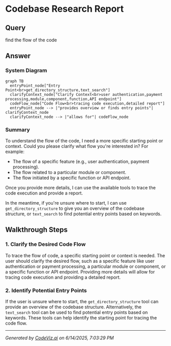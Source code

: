 # Codebase Research Report

## Query
find the flow of the code

## Answer
### System Diagram

```mermaid
graph TB
  entryPoint_node["Entry Point<br>get_directory_structure,text_search"]
  clarifyContext_node["Clarify Context<br>user authentication,payment processing,module,component,function,API endpoint"]
  codeFlow_node["Code Flow<br>tracing code execution,detailed report"]
  entryPoint_node --> |"provides overview or finds entry points"| clarifyContext_node
  clarifyContext_node --> |"allows for"| codeFlow_node
```

### Summary
To understand the flow of the code, I need a more specific starting point or context. Could you please clarify what flow you're interested in? For example:

*   The flow of a specific feature (e.g., user authentication, payment processing).
*   The flow related to a particular module or component.
*   The flow initiated by a specific function or API endpoint.

Once you provide more details, I can use the available tools to trace the code execution and provide a report.

In the meantime, if you're unsure where to start, I can use `get_directory_structure` to give you an overview of the codebase structure, or `text_search` to find potential entry points based on keywords.

## Walkthrough Steps

### 1. Clarify the Desired Code Flow
To trace the flow of code, a specific starting point or context is needed. The user should clarify the desired flow, such as a specific feature like user authentication or payment processing, a particular module or component, or a specific function or API endpoint. Providing more details will allow for tracing code execution and providing a detailed report.

### 2. Identify Potential Entry Points
If the user is unsure where to start, the `get_directory_structure` tool can provide an overview of the codebase structure. Alternatively, the `text_search` tool can be used to find potential entry points based on keywords. These tools can help identify the starting point for tracing the code flow.

---
*Generated by [CodeViz.ai](https://codeviz.ai) on 6/14/2025, 7:03:29 PM*
